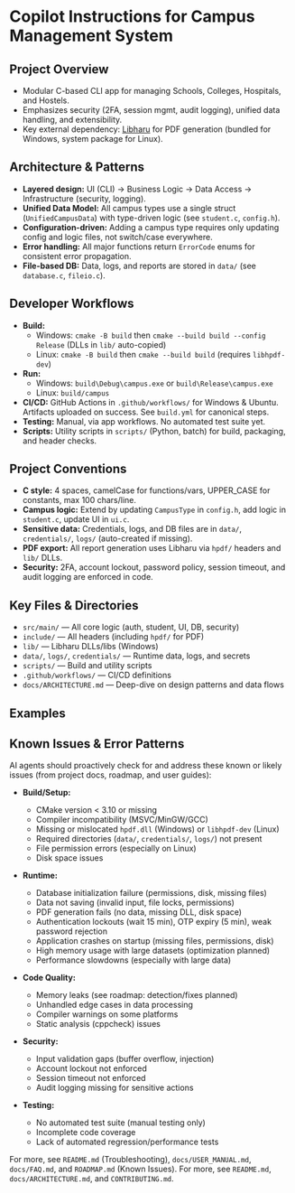 # Copilot Instructions for Campus Management System

## Project Overview
- Modular C-based CLI app for managing Schools, Colleges, Hospitals, and Hostels.
- Emphasizes security (2FA, session mgmt, audit logging), unified data handling, and extensibility.
- Key external dependency: [Libharu](https://github.com/libharu/libharu) for PDF generation (bundled for Windows, system package for Linux).

## Architecture & Patterns
- **Layered design:** UI (CLI) → Business Logic → Data Access → Infrastructure (security, logging).
- **Unified Data Model:** All campus types use a single struct (`UnifiedCampusData`) with type-driven logic (see `student.c`, `config.h`).
- **Configuration-driven:** Adding a campus type requires only updating config and logic files, not switch/case everywhere.
- **Error handling:** All major functions return `ErrorCode` enums for consistent error propagation.
- **File-based DB:** Data, logs, and reports are stored in `data/` (see `database.c`, `fileio.c`).

## Developer Workflows
- **Build:**
  - Windows: `cmake -B build` then `cmake --build build --config Release` (DLLs in `lib/` auto-copied)
  - Linux: `cmake -B build` then `cmake --build build` (requires `libhpdf-dev`)
- **Run:**
  - Windows: `build\Debug\campus.exe` or `build\Release\campus.exe`
  - Linux: `build/campus`
- **CI/CD:** GitHub Actions in `.github/workflows/` for Windows & Ubuntu. Artifacts uploaded on success. See `build.yml` for canonical steps.
- **Testing:** Manual, via app workflows. No automated test suite yet.
- **Scripts:** Utility scripts in `scripts/` (Python, batch) for build, packaging, and header checks.

## Project Conventions
- **C style:** 4 spaces, camelCase for functions/vars, UPPER_CASE for constants, max 100 chars/line.
- **Campus logic:** Extend by updating `CampusType` in `config.h`, add logic in `student.c`, update UI in `ui.c`.
- **Sensitive data:** Credentials, logs, and DB files are in `data/`, `credentials/`, `logs/` (auto-created if missing).
- **PDF export:** All report generation uses Libharu via `hpdf/` headers and `lib/` DLLs.
- **Security:** 2FA, account lockout, password policy, session timeout, and audit logging are enforced in code.

## Key Files & Directories
- `src/main/` — All core logic (auth, student, UI, DB, security)
- `include/` — All headers (including `hpdf/` for PDF)
- `lib/` — Libharu DLLs/libs (Windows)
- `data/`, `logs/`, `credentials/` — Runtime data, logs, and secrets
- `scripts/` — Build and utility scripts
- `.github/workflows/` — CI/CD definitions
- `docs/ARCHITECTURE.md` — Deep-dive on design patterns and data flows

## Examples

## Known Issues & Error Patterns

AI agents should proactively check for and address these known or likely issues (from project docs, roadmap, and user guides):

- **Build/Setup:**
  - CMake version < 3.10 or missing
  - Compiler incompatibility (MSVC/MinGW/GCC)
  - Missing or mislocated `hpdf.dll` (Windows) or `libhpdf-dev` (Linux)
  - Required directories (`data/`, `credentials/`, `logs/`) not present
  - File permission errors (especially on Linux)
  - Disk space issues

- **Runtime:**
  - Database initialization failure (permissions, disk, missing files)
  - Data not saving (invalid input, file locks, permissions)
  - PDF generation fails (no data, missing DLL, disk space)
  - Authentication lockouts (wait 15 min), OTP expiry (5 min), weak password rejection
  - Application crashes on startup (missing files, permissions, disk)
  - High memory usage with large datasets (optimization planned)
  - Performance slowdowns (especially with large data)

- **Code Quality:**
  - Memory leaks (see roadmap: detection/fixes planned)
  - Unhandled edge cases in data processing
  - Compiler warnings on some platforms
  - Static analysis (cppcheck) issues

- **Security:**
  - Input validation gaps (buffer overflow, injection)
  - Account lockout not enforced
  - Session timeout not enforced
  - Audit logging missing for sensitive actions

- **Testing:**
  - No automated test suite (manual testing only)
  - Incomplete code coverage
  - Lack of automated regression/performance tests

For more, see `README.md` (Troubleshooting), `docs/USER_MANUAL.md`, `docs/FAQ.md`, and `ROADMAP.md` (Known Issues).
For more, see `README.md`, `docs/ARCHITECTURE.md`, and `CONTRIBUTING.md`.
